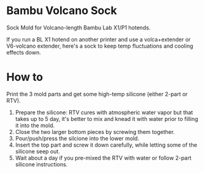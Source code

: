 # Bambu Volcano Sock

Sock Mold for Volcano-length Bambu Lab X1/P1 hotends.

If you run a BL X1 hotend on another printer and use a volca+extender or V6-volcano extender, here's a sock to keep temp fluctuations and cooling effects down.

# How to
Print the 3 mold parts and get some high-temp silicone (either 2-part or RTV). 

1. Prepare the silicone: RTV cures with atmospheric water vapor but that takes up to 5 day, it's better to mix and knead it with water prior to filling it into the mold.
2. Close the two larger bottom pieces by screwing them together.
3. Pour/push/press the silcione into the lower mold.
4. Insert the top part and screw it down carefully, while letting some of the silicone seep out.
5. Wait about a day if you pre-mixed the RTV with water or follow 2-part silicone instructions.
